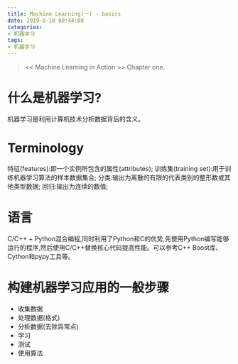 ```yaml
---
title: Machine Learning(一) - basics
date: 2019-8-10 00:44:08
categories:
- 机器学习
tags:
- 机器学习
---
```

><< Machine Learning in Action >> Chapter one.

# 什么是机器学习?
机器学习是利用计算机技术分析数据背后的含义。
# Terminology
特征(features):即一个实例所包含的属性(attributes);
训练集(training set):用于训练机器学习算法的样本数据集合;
分类:输出为离散的有限的代表类别的整形数或其他类型数据;
回归:输出为连续的数值;
# 语言
C/C++ + Python混合编程,同时利用了Python和C的优势,先使用Python编写能够运行的程序,然后使用C/C++替换核心代码提高性能。可以参考C++ Boost库、Cython和pypy工具等。
# 构建机器学习应用的一般步骤
- 收集数据
- 处理数据(格式)
- 分析数据(去除异常点)
- 学习
- 测试
- 使用算法

